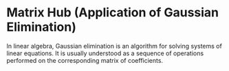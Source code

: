 # Matrix Hub (Application of Gaussian Elimination)
In linear algebra, Gaussian elimination is an algorithm for solving systems of linear equations. It is usually understood as a sequence of operations performed on the corresponding matrix of coefficients.
